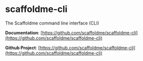 # scaffoldme-cli

The Scaffoldme command line interface (CLI)

**Documentation**: [https://github.com/scaffoldme/scaffoldme-cli](https://github.com/scaffoldme/scaffoldme-cli)

**Github Project**: [https://github.com/scaffoldme/scaffoldme-cli](https://github.com/scaffoldme/scaffoldme-cli)

